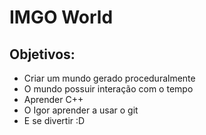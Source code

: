 # IMGO World

## Objetivos:

* Criar um mundo gerado proceduralmente
* O mundo possuir interação com o tempo 
* Aprender C++
* O Igor aprender a usar o git
* E se divertir :D
 
